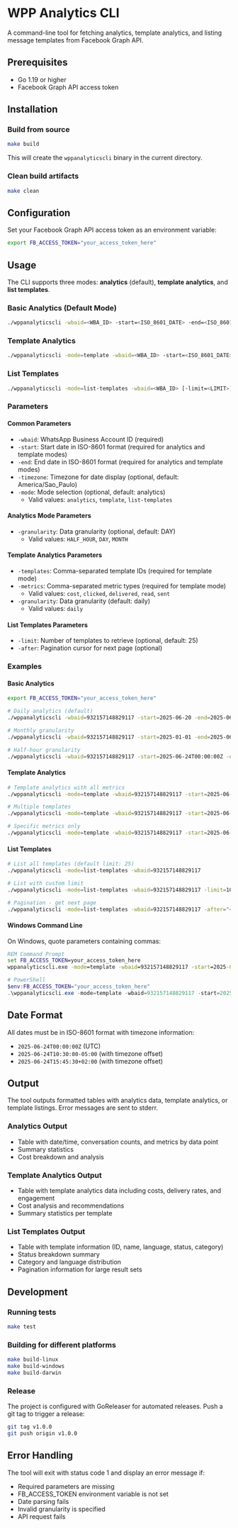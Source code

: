 # WPP Analytics CLI

A command-line tool for fetching analytics, template analytics, and listing message templates from Facebook Graph API.

## Prerequisites

- Go 1.19 or higher
- Facebook Graph API access token

## Installation

### Build from source

```bash
make build
```

This will create the `wppanalyticscli` binary in the current directory.

### Clean build artifacts

```bash
make clean
```

## Configuration

Set your Facebook Graph API access token as an environment variable:

```bash
export FB_ACCESS_TOKEN="your_access_token_here"
```

## Usage

The CLI supports three modes: **analytics** (default), **template analytics**, and **list templates**.

### Basic Analytics (Default Mode)

```bash
./wppanalyticscli -wbaid=<WBA_ID> -start=<ISO_8601_DATE> -end=<ISO_8601_DATE> [-granularity=<GRANULARITY>]
```

### Template Analytics

```bash
./wppanalyticscli -mode=template -wbaid=<WBA_ID> -start=<ISO_8601_DATE> -end=<ISO_8601_DATE> -templates=<TEMPLATE_IDS> -metrics=<METRIC_TYPES> [-granularity=daily]
```

### List Templates

```bash
./wppanalyticscli -mode=list-templates -wbaid=<WBA_ID> [-limit=<LIMIT>] [-after=<CURSOR>]
```

### Parameters

#### Common Parameters
- `-wbaid`: WhatsApp Business Account ID (required)
- `-start`: Start date in ISO-8601 format (required for analytics and template modes)
- `-end`: End date in ISO-8601 format (required for analytics and template modes)
- `-timezone`: Timezone for date display (optional, default: America/Sao_Paulo)
- `-mode`: Mode selection (optional, default: analytics)
  - Valid values: `analytics`, `template`, `list-templates`

#### Analytics Mode Parameters
- `-granularity`: Data granularity (optional, default: DAY)
  - Valid values: `HALF_HOUR`, `DAY`, `MONTH`

#### Template Analytics Parameters
- `-templates`: Comma-separated template IDs (required for template mode)
- `-metrics`: Comma-separated metric types (required for template mode)
  - Valid values: `cost`, `clicked`, `delivered`, `read`, `sent`
- `-granularity`: Data granularity (default: daily)
  - Valid values: `daily`

#### List Templates Parameters
- `-limit`: Number of templates to retrieve (optional, default: 25)
- `-after`: Pagination cursor for next page (optional)

### Examples

#### Basic Analytics

```bash
export FB_ACCESS_TOKEN="your_access_token_here"

# Daily analytics (default)
./wppanalyticscli -wbaid=932157148829117 -start=2025-06-20 -end=2025-06-24

# Monthly granularity
./wppanalyticscli -wbaid=932157148829117 -start=2025-01-01 -end=2025-06-30 -granularity=MONTH

# Half-hour granularity
./wppanalyticscli -wbaid=932157148829117 -start=2025-06-24T00:00:00Z -end=2025-06-24T23:59:59Z -granularity=HALF_HOUR
```

#### Template Analytics

```bash
# Template analytics with all metrics
./wppanalyticscli -mode=template -wbaid=932157148829117 -start=2025-06-20 -end=2025-06-24 -templates=1026573095658757 -metrics=cost,clicked,delivered,read,sent

# Multiple templates
./wppanalyticscli -mode=template -wbaid=932157148829117 -start=2025-06-20 -end=2025-06-24 -templates=1026573095658757,1234567890123456 -metrics=delivered,read,clicked

# Specific metrics only
./wppanalyticscli -mode=template -wbaid=932157148829117 -start=2025-06-20 -end=2025-06-24 -templates=1026573095658757 -metrics=cost,clicked
```

#### List Templates

```bash
# List all templates (default limit: 25)
./wppanalyticscli -mode=list-templates -wbaid=932157148829117

# List with custom limit
./wppanalyticscli -mode=list-templates -wbaid=932157148829117 -limit=10

# Pagination - get next page
./wppanalyticscli -mode=list-templates -wbaid=932157148829117 -after="<cursor_from_previous_response>"
```

#### Windows Command Line

On Windows, quote parameters containing commas:

```cmd
REM Command Prompt
set FB_ACCESS_TOKEN=your_access_token_here
wppanalyticscli.exe -mode=template -wbaid=932157148829117 -start=2025-06-20 -end=2025-06-24 -templates=1026573095658757 -metrics="cost,clicked,delivered,read,sent"
```

```powershell
# PowerShell
$env:FB_ACCESS_TOKEN="your_access_token_here"
.\wppanalyticscli.exe -mode=template -wbaid=932157148829117 -start=2025-06-20 -end=2025-06-24 -templates=1026573095658757 -metrics="cost,clicked,delivered,read,sent"
```

## Date Format

All dates must be in ISO-8601 format with timezone information:

- `2025-06-24T00:00:00Z` (UTC)
- `2025-06-24T10:30:00-05:00` (with timezone offset)
- `2025-06-24T15:45:30+02:00` (with timezone offset)

## Output

The tool outputs formatted tables with analytics data, template analytics, or template listings. Error messages are sent to stderr.

### Analytics Output
- Table with date/time, conversation counts, and metrics by data point
- Summary statistics
- Cost breakdown and analysis

### Template Analytics Output  
- Table with template analytics data including costs, delivery rates, and engagement
- Cost analysis and recommendations
- Summary statistics per template

### List Templates Output
- Table with template information (ID, name, language, status, category)
- Status breakdown summary
- Category and language distribution
- Pagination information for large result sets

## Development

### Running tests

```bash
make test
```

### Building for different platforms

```bash
make build-linux
make build-windows
make build-darwin
```

### Release

The project is configured with GoReleaser for automated releases. Push a git tag to trigger a release:

```bash
git tag v1.0.0
git push origin v1.0.0
```

## Error Handling

The tool will exit with status code 1 and display an error message if:

- Required parameters are missing
- FB_ACCESS_TOKEN environment variable is not set
- Date parsing fails
- Invalid granularity is specified
- API request fails

